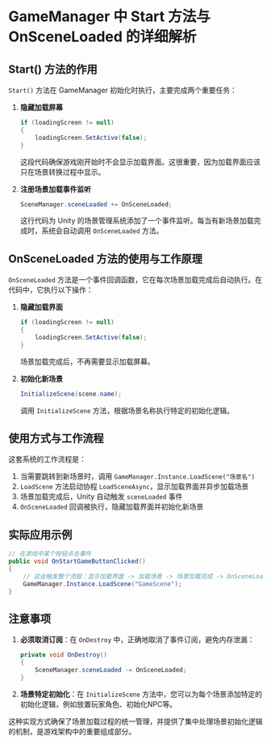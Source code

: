 ﻿# GameManager 中 Start 方法与 OnSceneLoaded 的详细解析

## Start() 方法的作用

`Start()` 方法在 GameManager 初始化时执行，主要完成两个重要任务：

1. **隐藏加载屏幕**
   ```csharp
   if (loadingScreen != null)
   {
       loadingScreen.SetActive(false);
   }
   ```
   这段代码确保游戏刚开始时不会显示加载界面。这很重要，因为加载界面应该只在场景转换过程中显示。

2. **注册场景加载事件监听**
   ```csharp
   SceneManager.sceneLoaded += OnSceneLoaded;
   ```
   这行代码为 Unity 的场景管理系统添加了一个事件监听。每当有新场景加载完成时，系统会自动调用 `OnSceneLoaded` 方法。

## OnSceneLoaded 方法的使用与工作原理

`OnSceneLoaded` 方法是一个事件回调函数，它在每次场景加载完成后自动执行。在代码中，它执行以下操作：

1. **隐藏加载界面**
   ```csharp
   if (loadingScreen != null)
   {
       loadingScreen.SetActive(false);
   }
   ```
   场景加载完成后，不再需要显示加载屏幕。

2. **初始化新场景**
   ```csharp
   InitializeScene(scene.name);
   ```
   调用 `InitializeScene` 方法，根据场景名称执行特定的初始化逻辑。

## 使用方式与工作流程

这套系统的工作流程是：

1. 当需要跳转到新场景时，调用 `GameManager.Instance.LoadScene("场景名")`
2. `LoadScene` 方法启动协程 `LoadSceneAsync`，显示加载界面并异步加载场景
3. 场景加载完成后，Unity 自动触发 `sceneLoaded` 事件
4. `OnSceneLoaded` 回调被执行，隐藏加载界面并初始化新场景

## 实际应用示例

```csharp
// 在游戏中某个按钮点击事件
public void OnStartGameButtonClicked()
{
    // 这会触发整个流程：显示加载界面 -> 加载场景 -> 场景加载完成 -> OnSceneLoaded 回调 -> 初始化场景
    GameManager.Instance.LoadScene("GameScene");
}
```

## 注意事项

1. **必须取消订阅**：在 `OnDestroy` 中，正确地取消了事件订阅，避免内存泄漏：
   ```csharp
   private void OnDestroy()
   {
       SceneManager.sceneLoaded -= OnSceneLoaded;
   }
   ```

2. **场景特定初始化**：在 `InitializeScene` 方法中，您可以为每个场景添加特定的初始化逻辑，例如放置玩家角色、初始化NPC等。

这种实现方式确保了场景加载过程的统一管理，并提供了集中处理场景初始化逻辑的机制，是游戏架构中的重要组成部分。